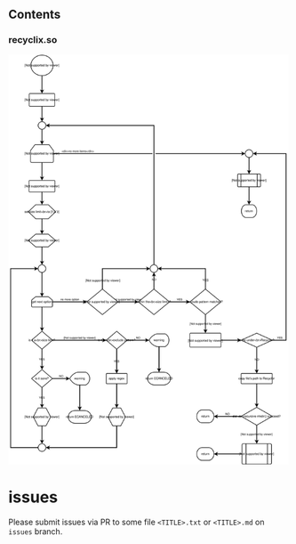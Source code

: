 ## Contents

### recyclix.so

<img src="./recyclix-flow.svg" />

# issues
Please submit issues via PR to some file `<TITLE>.txt` or `<TITLE>.md` on `issues` branch.
